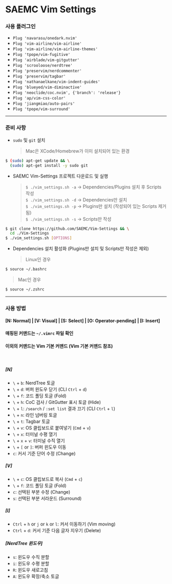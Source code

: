 # SAEMC Vim Settings

### 사용 플러그인

- `Plug 'navarasu/onedark.nvim'`
- `Plug 'vim-airline/vim-airline'`
- `Plug 'vim-airline/vim-airline-themes'`
- `Plug 'tpope/vim-fugitive'`
- `Plug 'airblade/vim-gitgutter'`
- `Plug 'scrooloose/nerdtree'`
- `Plug 'preservim/nerdcommenter'`
- `Plug 'preservim/tagbar'`
- `Plug 'nathanaelkane/vim-indent-guides'`
- `Plug 'blueyed/vim-diminactive'`
- `Plug 'neoclide/coc.nvim', {'branch': 'release'}`
- `Plug 'ap/vim-css-color'`
- `Plug 'jiangmiao/auto-pairs'`
- `Plug 'tpope/vim-surround'`

---

### 준비 사항

- `sudo` 및 `git` 설치
  > Mac은 XCode/Homebrew가 이미 설치되어 있는 환경

```bash
$ (sudo) apt-get update && \
  (sudo) apt-get install -y sudo git
```

- SAEMC Vim-Settings 프로젝트 다운로드 및 실행
  > `$ ./vim_settings.sh -a` -> Dependencies/Plugins 설치 후 Scripts 작성  
  > `$ ./vim_settings.sh -d` -> Dependencies만 설치  
  > `$ ./vim_settings.sh -p` -> Plugins만 설치 (작성되어 있는 Scripts 제거됨)  
  > `$ ./vim_settings.sh -s` -> Scripts만 작성

```bash
$ git clone https://github.com/SAEMC/Vim-Settings && \
  cd ./Vim-Settings
$ ./vim_settings.sh [OPTIONS]
```

- Dependencies 설치 활성화 (Plugins만 설치 및 Scripts만 작성은 제외)
  > Linux인 경우

```bash
$ source ~/.bashrc
```

> Mac인 경우

```bash
$ source ~/.zshrc
```

---

### 사용 방법

#### [N: Normal] | [V: Visual] | [S: Select] | [O: Operator-pending] | [I: Insert]

#### 매핑된 커맨드는 `~/.vimrc` 파일 확인

#### 이외의 커맨드는 Vim 기본 커맨드 (Vim 기본 커맨드 참조)

<br>

##### [N]

- `\` + `b`: NerdTree 토글
- `\` + `d`: 버퍼 윈도우 닫기 (CLI `Ctrl` + `d`)
- `\` + `f`: 코드 폴딩 토글 (Fold)
- `\` + `h`: CoC 검사 / GitGutter 표시 토글 (Hide)
- `\` + `l`: `/search` / `:set list` 결과 끄기 (CLI `Ctrl` + `l`)
- `\` + `n`: 라인 넘버링 토글
- `\` + `t`: Tagbar 토글
- `\` + `v`: OS 클립보드로 붙여넣기 (`Cmd` + `v`)
- `\` + `x`: 터미널 수평 열기
- `\` + `x` + `v`: 터미널 수직 열기
- `\` + `[` or `]`: 버퍼 윈도우 이동
- `c`: 커서 기준 단어 수정 (Change)

##### [V]

- `\` + `c`: OS 클립보드로 복사 (`Cmd` + `c`)
- `\` + `f`: 코드 폴딩 토글 (Fold)
- `c`: 선택된 부분 수정 (Change)
- `s`: 선택된 부분 서라운드 (Surround)

##### [I]

- `Ctrl` + `h` or `j` or `k` or `l`: 커서 이동하기 (Vim moving)
- `Ctrl` + `d`: 커서 기준 다음 글자 지우기 (Delete)

##### [NerdTree 윈도우]

- `s`: 윈도우 수직 분할
- `i`: 윈도우 수평 분할
- `R`: 윈도우 새로고침
- `A`: 윈도우 확장/축소 토글

<br/>
